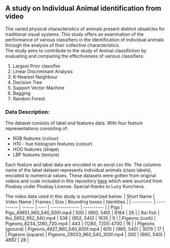 ## **A study on Individual Animal identification from video**  
The varied physical characteristics of animals present distinct obsatcles for traditional visual systems. 
This study offers an examination of the performance of various classifiers in the identification of individual animals through the analysis of their collective characteristics.  
The study aims to contribute to the study of Animal classifiction by evaluating and comparing the effectiveness of various classifiers: 
1. Largest Prior classifier
2. Linear Discriminant Analysis
3. K-Nearest Neighbour
4. Decision Tree
5. Support Vector Machine
6. Bagging
7. Random Forest.


### Data Description:
The dataset consists of label and features data. With four feature representations consisting of:  
* RGB features (colour)
* H10 - hue histogram features (colour)
* HOG features (shape)
* LBP features (texture)

Each feature and label data are encoded in an excel csv file. The columns name of the label dataset represents individual animals (class labels), encoded to numerical values. These datasets were gotten from original videos and code included in this repository [here](https://github.com/LucyKuncheva/Animal-Identification-from-Video) which were sourced from Pixabay under Pixabay License. Special thanks to Lucy Kuncheva.  

The video data used in this study is summarized below:
| Short Name | Video Name | Frames | Size | Bounding boxes | Identities |
| ---------- | ---------- | ------ | ---- | -------------- | ---------- |
| Pigs | Pigs_49651_960_540_500f.mp4 | 500 | (960, 540) | 6184 | 26 |
| Koi fish | Koi_5652_952_540.mp4 | 536 | (952, 540) | 1635 | 9 |
| Pigeons (curb) | Pigeons_8234_1280_720.mp4 | 443 | (1280, 720)| 4700 | 16 |
| Pigeons (ground) | Pigeons_4927_960_540_600f.mp4 | 600 | (960, 540) | 3079 | 17 |
| Pigeons (square) | Pigeons_29033_960_540_300f.mp4 | 300 | (960, 540) | 4892 | 28 |

